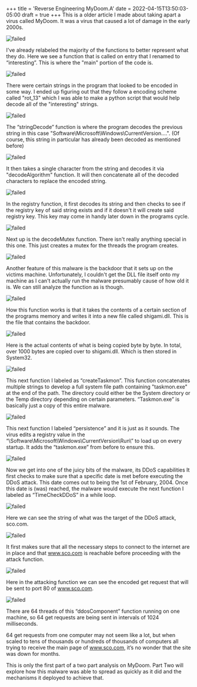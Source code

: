 +++
title = 'Reverse Engineering MyDoom.A'
date = 2022-04-15T13:50:03-05:00
draft = true
+++
This is a older article I made about taking apart a virus called MyDoom. It was
a virus that caused a lot of damage in the early 2000s.
<!--more-->


![failed](/images/Miscellaneous/MyDoom/1stPic.png)

I've already relabeled the majority of the functions to better represent what 
they do. Here we see a function that is called on entry that I renamed to “interesting”. This is where the "main" portion of the code is.

![failed](/images/Miscellaneous/MyDoom/2ndPic.png)

There were certain strings in the program that looked to be encoded in some way. I ended up figuring out that they follow a encoding scheme called "rot_13" which I was able to make a python script that would help decode all of the "interesting" strings.

![failed](/images/Miscellaneous/MyDoom/3rdPic.png)

The “stringDecode” function is where the program decodes the previous string in this case "Software\Microsoft\Windows\CurrentVersion\....". (Of course, this string in particular has already been decoded as mentioned before)

![failed](/images/Miscellaneous/MyDoom/4thPic.png)

It then takes a single character from the string and decodes it via "decodeAlgorithm" function. It will then concatenate all of the decoded characters to replace the encoded string.

![failed](/images/Miscellaneous/MyDoom/5thPic.png)

In the registry function, it first decodes its string and then checks to see if the registry key of said string exists and if it doesn't it will create said registry key. This key may come in handy later down in the programs cycle.

![failed](/images/Miscellaneous/MyDoom/6thPic.png)

Next up is the decodeMutex function. There isn't really anything special in this one. This just creates a mutex for the threads the program creates.

![failed](/images/Miscellaneous/MyDoom/7thPic.png)

Another feature of this malware is the backdoor that it sets up on the victims machine. Unfortunately, I couldn't get the DLL file itself onto my machine as I can't actually run the malware presumably cause of how old it is. We can still analyze the function as is though.

![failed](/images/Miscellaneous/MyDoom/8thPic.png)

How this function works is that it takes the contents of a certain section of the programs memory and writes it into a new file called shigami.dll. This is the file that contains the backdoor.

![failed](/images/Miscellaneous/MyDoom/9thPic.png)

Here is the actual contents of what is being copied byte by byte. In total, over 1000 bytes are copied over to shigami.dll. Which is then stored in System32.

![failed](/images/Miscellaneous/MyDoom/10thPic.png)

This next function I labeled as “createTaskmon”. This function concatenates multiple strings to develop a full system file path containing "taskmon.exe" at the end of the path. The directory could either be the System directory or the Temp directory depending on certain parameters. “Taskmon.exe” is basically just a copy of this entire malware.

![failed](/images/Miscellaneous/MyDoom/11thPic.png)

This next function I labeled “persistence” and it is just as it sounds. The virus edits a registry value in the “\Software\Microsoft\Windows\CurrentVersion\Run\” to load up on every startup. It adds the “taskmon.exe” from before to ensure this.

![failed](/images/Miscellaneous/MyDoom/12thPic.png)

Now we get into one of the juicy bits of the malware, its DDoS capabilities
It first checks to make sure that a specific date is met before executing the DDoS attack. This date comes out to being the 1st of February, 2004. Once this date is (was) reached, the malware would execute the next function I labeled as “TimeCheckDDoS” in a while loop.

![failed](/images/Miscellaneous/MyDoom/13thPic.png)

Here we can see the string of what was the target of the DDoS attack, sco.com.

![failed](/images/Miscellaneous/MyDoom/14thPic.png)

It first makes sure that all the necessary steps to connect to the internet are in place and that www.sco.com is reachable before proceeding with the attack function.

![failed](/images/Miscellaneous/MyDoom/15thPic.png)

Here in the attacking function we can see the encoded get request that will be sent to port 80 of www.sco.com.

![failed](/images/Miscellaneous/MyDoom/16thPic.png)

There are 64 threads of this “ddosComponent” function running on one machine, so 64 get requests are being sent in intervals of 1024 milliseconds.

64 get requests from one computer may not seem like a lot, but when scaled to tens of thousands or hundreds of thousands of computers all trying to receive the main page of www.sco.com, it’s no wonder that the site was down for months.

This is only the first part of a two part analysis on MyDoom. Part Two will explore how this malware was able to spread as quickly as it did and the mechanisms it deployed to achieve that.


